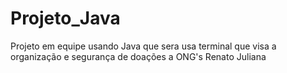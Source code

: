 # Projeto_Java
Projeto em equipe usando Java que sera usa terminal que visa a organização e segurança de doações a ONG's 
Renato
Juliana
